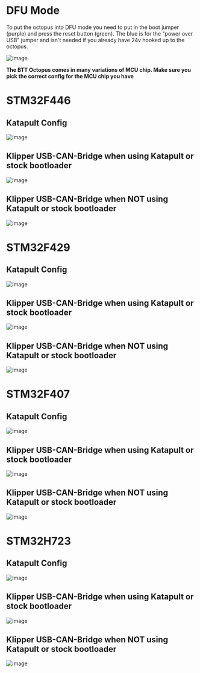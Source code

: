 # DFU Mode

To put the octopus into DFU mode you need to put in the boot jumper (purple) and press the reset button (green). The blue is for the "power over USB" jumper and isn't needed if you already have 24v hooked up to the octopus.

![image](https://user-images.githubusercontent.com/124253477/229234235-345ff23e-cc9e-4d61-ab7e-3df27dda1eb5.png)


**The BTT Octopus comes in many variations of MCU chip. Make sure you pick the correct config for the MCU chip you have**

# STM32F446
## Katapult Config

![image](https://user-images.githubusercontent.com/124253477/221378011-0d10ed13-a789-4390-a275-394358423f24.png)

## Klipper USB-CAN-Bridge when using Katapult or stock bootloader

![image](https://user-images.githubusercontent.com/124253477/221378034-ac82a51e-6ba7-4288-8186-91a6733dbd2f.png)

## Klipper USB-CAN-Bridge when **NOT** using Katapult or stock bootloader

![image](https://user-images.githubusercontent.com/124253477/221378044-0cfe2461-8a83-4df4-92ed-4ae55311824a.png)


# STM32F429
## Katapult Config

![image](https://user-images.githubusercontent.com/124253477/221378344-0b34301c-8927-4bb0-b05b-90eeb9ba623a.png)

## Klipper USB-CAN-Bridge when using Katapult or stock bootloader

![image](https://user-images.githubusercontent.com/124253477/221378352-e22e8719-6a26-499a-9f9f-375c0baa1cd6.png)

## Klipper USB-CAN-Bridge when **NOT** using Katapult or stock bootloader

![image](https://user-images.githubusercontent.com/124253477/221378367-c8490b7a-1807-47db-a983-2bf6ce1dc114.png)


# STM32F407
## Katapult Config

![image](https://user-images.githubusercontent.com/124253477/221378446-5693153d-0b8f-4fa5-988e-6e4e2b8b3485.png)

## Klipper USB-CAN-Bridge when using Katapult or stock bootloader

![image](https://user-images.githubusercontent.com/124253477/221378459-561064a6-deaa-4590-85b9-058f480871e2.png)

## Klipper USB-CAN-Bridge when **NOT** using Katapult or stock bootloader

![image](https://user-images.githubusercontent.com/124253477/221378467-55beda81-041e-4c7a-b226-bce55ee067cd.png)


# STM32H723
## Katapult Config

![image](https://user-images.githubusercontent.com/124253477/221378486-b40ba07e-38fb-4e4d-90ed-97a7df56b7d6.png)

## Klipper USB-CAN-Bridge when using Katapult or stock bootloader

![image](https://user-images.githubusercontent.com/124253477/221378502-d3aee8c7-c4ba-42da-838b-3e64cfc6262d.png)

## Klipper USB-CAN-Bridge when **NOT** using Katapult or stock bootloader

![image](https://user-images.githubusercontent.com/124253477/221378519-f32fc144-0f13-4d4e-b792-fcea1e9a893c.png)
